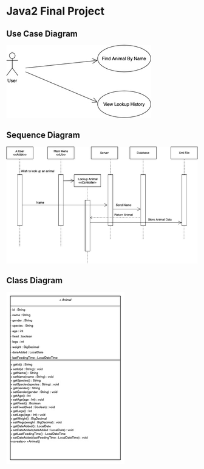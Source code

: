 # Java2 Final Project

## Use Case Diagram
![Use Case Diagram](images/AnimalUseCaseDiagram.jpg)

## Sequence Diagram
![Use Case Diagram](images/AnimalSequenceDiagram.jpg)
## Class Diagram
![Use Case Diagram](images/AnimalClassDiagramFinal.jpg)
